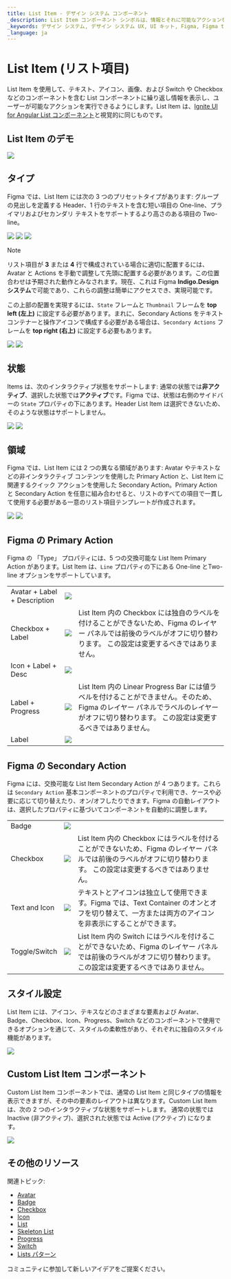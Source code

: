 ```yaml
---
title: List Item - デザイン システム コンポーネント
_description: List Item コンポーネント シンボルは、情報とそれに可能なアクションを表示するために使用されます。
_keywords: デザイン システム, デザイン システム UX, UI キット, Figma, Figma to Angular, Figma からコードをエクスポート, Figma to HTML, Figma HTML, Figma UI キット, Ignite UI for Angular, Angular, Angular デザイン システム, Angular 用のデザイン キット
_language: ja
---
```


# List Item (リスト項目)

List Item を使用して、テキスト、アイコン、画像、および Switch や Checkbox などのコンポーネントを含む List コンポーネントに繰り返し情報を表示し、ユーザーが可能なアクションを実行できるようにします。List Item は、[Ignite UI for Angular List コンポーネント](https://jp.infragistics.com/products/ignite-ui-angular/angular/components/list.html)と視覚的に同じものです。

## List Item のデモ

<img class="responsive-img" src="../images/list_item_demo.png" srcset="../images/list_item_demo@2x.png 2x" />

## タイプ

Figma では、List Item には次の 3 つのプリセットタイプがあります: グループの見出しを定義する Header、1 行のテキストを含む短い項目の One-line、プライマリおよびセカンダリ テキストをサポートするより高さのある項目の Two-line。

<img class="responsive-img" src="../images/list_item_header.png" srcset="../images/list_item_header@2x.png 2x" />
<img class="responsive-img" src="../images/list_item_one-line.png" srcset="../images/list_item_one-line@2x.png 2x" />
<img class="responsive-img" src="../images/list_item_two-line.png" srcset="../images/list_item_two-line@2x.png 2x" />
<div class="divider--half"></div>

> [!NOTE]
> リスト項目が **3** または **4** 行で構成されている場合に適切に配置するには、Avatar と Actions を手動で調整して先頭に配置する必要があります。この位置合わせは予期された動作とみなされます。現在、これは Figma **Indigo.Design システム**で可能であり、これらの調整は簡単にアクセスでき、実現可能です。 
>
> この上部の配置を実現するには、`State` フレームと `Thumbnail` フレームを **top left (左上)** に設定する必要があります。まれに、Secondary Actions をテキスト コンテナーと操作アイコンで構成する必要がある場合は、`Secondary Actions` フレームを **top right (右上)** に設定する必要もあります。 

<img class="responsive-img" src="../images/list_item_three-line.png" srcset="../images/list_item_three-line@2x.png 2x" />
<img class="responsive-img" src="../images/list_item_four-line.png" srcset="../images/list_item_four-line@2x.png 2x" />

## 状態

Items は、次のインタラクティブ状態をサポートします: 通常の状態では**非アクティブ**、選択した状態では**アクティブ**です。Figma では、状態は右側のサイドバーの `State` プロパティの下にあります。Header List Item は選択できないため、そのような状態はサポートしません。

<img class="responsive-img" src="../images/list_item_inactive.png" srcset="../images/list_item_inactive@2x.png 2x" />
<img class="responsive-img" src="../images/list_item_active.png" srcset="../images/list_item_active@2x.png 2x" />

## 領域

Figma では、List Item には 2 つの異なる領域があります: Avatar やテキストなどの非インタラクティブ コンテンツを使用した Primary Action と、List Item に関連するクイック アクションを使用した Secondary Action。Primary Action と Secondary Action を任意に組み合わせると、リストのすべての項目で一貫して使用する必要がある一意のリスト項目テンプレートが作成されます。

<img class="responsive-img" src="../images/list_item_primary.png" srcset="../images/list_item_primary@2x.png 2x" />
<img class="responsive-img" src="../images/list_item_secondary.png" srcset="../images/list_item_secondary@2x.png 2x" />

## Figma の Primary Action

Figma の 「Type」 プロパティには、5 つの交換可能な List Item Primary Action があります。List Item は、`Line` プロパティの下にある One-line とTwo-line オプションをサポートしています。

|                              |                                                                                                  |                                                                                                                                            |
| ---------------------------- | ------------------------------------------------------------------------------------------------ | ------------------------------------------------------------------------------------------------------------------------------------------ |
| Avatar + Label + Description | <img class="responsive-img" src="../images/list_item_primary1.png" srcset="../images/list_item_primary1@2x.png 2x"   />     |                                                                                                                                            |
| Checkbox + Label               | <img class="responsive-img" src="../images/list_item_primary2.png" srcset="../images/list_item_primary2@2x.png 2x" />   |  List Item 内の Checkbox には独自のラベルを付けることができないため、Figma のレイヤー パネルでは前後のラベルがオフに切り替わります。 この設定は変更するべきではありません。 |
| Icon + Label + Desc | <img class="responsive-img" src="../images/list_item_primary3.png" srcset="../images/list_item_primary3@2x.png 2x" />   |                                                                                                                                            |
| Label + Progress          | <img class="responsive-img" src="../images/list_item_primary4.png" srcset="../images/list_item_primary4@2x.png 2x" />   | List Item 内の Linear Progress Bar には値ラベルを付けることができません。そのため、Figma のレイヤー パネルでラベルのレイヤーがオフに切り替わります。 この設定は変更するべきではありません。 |                                    
| Label | <img class="responsive-img" src="../images/list_item_primary5.png" srcset="../images/list_item_primary5@2x.png 2x" />     |                                                                                                                                            |

## Figma の Secondary Action

Figma には、交換可能な List Item Secondary Action が 4 つあります。これらは `Secondary Action` 基本コンポーネントのプロパティで利用でき、ケースや必要に応じて切り替えたり、オン/オフしたりできます。Figma の自動レイアウトは、選択したプロパティに基づいてコンポーネントを自動的に調整します。

|                  |                                                                                                    |                                                                                                                                       |
| ---------------- | -------------------------------------------------------------------------------------------------- | ------------------------------------------------------------------------------------------------------------------------------------- |
| Badge            | <img class="responsive-img" src="../images/list_item_secondary.png" srcset="../images/list_item_secondary@2x.png 2x" />   |                                                                                                                                       |
| Checkbox         | <img class="responsive-img" src="../images/list_item_secondary2.png" srcset="../images/list_item_secondary2@2x.png 2x" /> | List Item 内の Checkbox にはラベルを付けることができないため、Figma のレイヤー パネルでは前後のラベルがオフに切り替わります。 この設定は変更するべきではありません。 |
| Text and Icon            | <img class="responsive-img" src="../images/list_item_secondary3.png" srcset="../images/list_item_secondary3@2x.png 2x" /> | テキストとアイコンは独立して使用できます。Figma では、Text Container のオンとオフを切り替えて、一方または両方のアイコンを非表示にすることができます。                                                                                                                                     |
| Toggle/Switch             | <img class="responsive-img" src="../images/list_item_secondary4.png" srcset="../images/list_item_secondary4@2x.png 2x" /> | List Item 内の Switch にはラベルを付けることができないため、Figma のレイヤー パネルでは前後のラベルがオフに切り替わります。この設定は変更するべきではありません。   |                                                                                                                                          |

## スタイル設定

List Item には、アイコン、テキスなどのさまざまな要素および Avatar、Badge、Checkbox、Icon、Progress、Switch などのコンポーネントで使用できるオプションを通じて、スタイルの柔軟性があり、それぞれに独自のスタイル機能があります。

<img class="responsive-img" src="../images/list_item_styling.png" srcset="../images/list_item_styling@2x.png 2x" />

## Custom List Item コンポーネント

Custom List Item コンポーネントでは、通常の List Item と同じタイプの情報を表示できますが、その中の要素のレイアウトは異なります。Custom List Item は、次の 2 つのインタラクティブな状態をサポートします。 通常の状態では Inactive (非アクティブ)、選択された状態では Active (アクティブ) になります。 

<img class="responsive-img" src="../images/list_custom_item_figma.png" srcset="../images/list_custom_item_figma@2x.png 2x" />

## その他のリソース

関連トピック:

- [Avatar](avatar.md)
- [Badge](badge.md)
- [Checkbox](checkbox.md)
- [Icon](icon.md)
- [List](list.md)
- [Skeleton List](list-skeleton.md)
- [Progress](progress.md)
- [Switch](switch.md)
- [Lists パターン](../patterns/lists.md)
  <div class="divider--half"></div>

コミュニティに参加して新しいアイデアをご提案ください。
